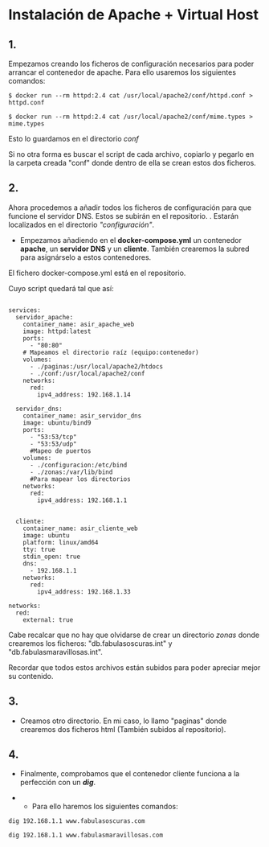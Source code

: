 # Instalación de Apache + Virtual Host

## 1. 

Empezamos creando los ficheros de configuración necesarios para poder arrancar el contenedor de apache. Para ello usaremos los siguientes comandos:

```
$ docker run --rm httpd:2.4 cat /usr/local/apache2/conf/httpd.conf > httpd.conf

```

```
$ docker run --rm httpd:2.4 cat /usr/local/apache2/conf/mime.types > mime.types

```

Esto lo guardamos en el directorio *conf*

Si no otra forma es buscar el script de cada archivo, copiarlo y pegarlo en la carpeta creada "conf" donde dentro de ella se crean estos dos ficheros.


## 2.

Ahora procedemos a añadir todos los ficheros de configuración para que funcione el servidor DNS. Estos se subirán en el repositorio. . Estarán localizados en el directorio *"configuración"*.

- Empezamos añadiendo en el __docker-compose.yml__ un contenedor **apache**, un **servidor DNS** y un **cliente**. También crearemos la subred para asignárselo a estos contenedores. 

El fichero docker-compose.yml está en el repositorio.

Cuyo script quedará tal que así:

```

services:
  servidor_apache:
    container_name: asir_apache_web
    image: httpd:latest
    ports:
      - "80:80"
    # Mapeamos el directorio raíz (equipo:contenedor)  
    volumes:
      - ./paginas:/usr/local/apache2/htdocs
      - ./conf:/usr/local/apache2/conf   
    networks:
      red:
        ipv4_address: 192.168.1.14

  servidor_dns:
    container_name: asir_servidor_dns
    image: ubuntu/bind9
    ports:
      - "53:53/tcp"
      - "53:53/udp"
      #Mapeo de puertos
    volumes:
      - ./configuracion:/etc/bind
      - ./zonas:/var/lib/bind
      #Para mapear los directorios
    networks:
      red:
        ipv4_address: 192.168.1.1

  
  cliente:
    container_name: asir_cliente_web
    image: ubuntu
    platform: linux/amd64
    tty: true
    stdin_open: true
    dns:
      - 192.168.1.1
    networks:
      red:
        ipv4_address: 192.168.1.33

networks:
  red:
    external: true

```

Cabe recalcar que no hay que olvidarse de crear un directorio *zonas* donde crearemos los ficheros: "db.fabulasoscuras.int" y "db.fabulasmaravillosas.int". 

Recordar que todos estos archivos están subidos para poder apreciar mejor su contenido.

## 3.

- Creamos otro directorio. En mi caso, lo llamo "paginas" donde crearemos dos ficheros html (También subidos al repositorio).

## 4.

- Finalmente, comprobamos que el contenedor cliente funciona a la perfección con un ***dig***.

 - - Para ello haremos los siguientes comandos:

```
dig 192.168.1.1 www.fabulasoscuras.com

dig 192.168.1.1 www.fabulasmaravillosas.com


```